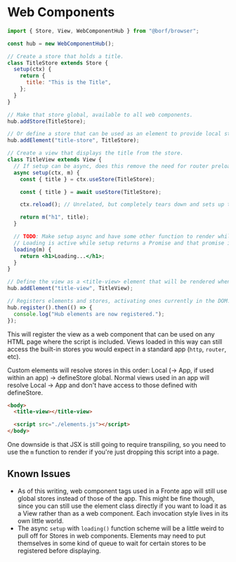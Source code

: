 # Web Components

```jsx
import { Store, View, WebComponentHub } from "@borf/browser";

const hub = new WebComponentHub();

// Create a store that holds a title.
class TitleStore extends Store {
  setup(ctx) {
    return {
      title: "This is the Title",
    };
  }
}

// Make that store global, available to all web components.
hub.addStore(TitleStore);

// Or define a store that can be used as an element to provide local state.
hub.addElement("title-store", TitleStore);

// Create a view that displays the title from the store.
class TitleView extends View {
  // If setup can be async, does this remove the need for router preload?
  async setup(ctx, m) {
    const { title } = ctx.useStore(TitleStore);

    const { title } = await useStore(TitleStore);

    ctx.reload(); // Unrelated, but completely tears down and sets up the view again. Do we need this?

    return m("h1", title);
  }

  // TODO: Make setup async and have some other function to render while it's setting up.
  // Loading is active while setup returns a Promise and that promise is pending.
  loading(m) {
    return <h1>Loading...</h1>;
  }
}

// Define the view as a <title-view> element that will be rendered whenever you use that tag on the page.
hub.addElement("title-view", TitleView);

// Registers elements and stores, activating ones currently in the DOM.
hub.register().then(() => {
  console.log("Hub elements are now registered.");
});
```

This will register the view as a web component that can be used on any HTML page where the script is included. Views loaded in this way can still access the built-in stores you would expect in a standard app (`http`, `router`, etc).

Custom elements will resolve stores in this order: Local (-> App, if used within an app) -> defineStore global.
Normal views used in an app will resolve Local -> App and don't have access to those defined with defineStore.

```html
<body>
  <title-view></title-view>

  <script src="./elements.js"></script>
</body>
```

One downside is that JSX is still going to require transpiling, so you need to use the `m` function to render if you're just dropping this script into a page.

## Known Issues

- As of this writing, web component tags used in a Fronte app will still use global stores instead of those of the app. This might be fine though, since you can still use the element class directly if you want to load it as a View rather than as a web component. Each invocation style lives in its own little world.
- The async `setup` with `loading()` function scheme will be a little weird to pull off for Stores in web components. Elements may need to put themselves in some kind of queue to wait for certain stores to be registered before displaying.
